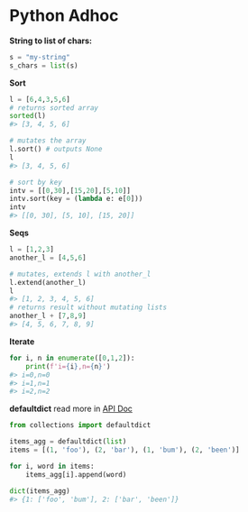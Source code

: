 # Python Adhoc
**String to list of chars:**
```Python
s = "my-string"
s_chars = list(s)
```

**Sort**
```Python
l = [6,4,3,5,6]
# returns sorted array
sorted(l)
#> [3, 4, 5, 6]

# mutates the array 
l.sort() # outputs None
l
#> [3, 4, 5, 6]

# sort by key
intv = [[0,30],[15,20],[5,10]]
intv.sort(key = (lambda e: e[0]))
intv
#> [[0, 30], [5, 10], [15, 20]]
```

**Seqs**
```python
l = [1,2,3]
another_l = [4,5,6]

# mutates, extends l with another_l
l.extend(another_l)
l
#> [1, 2, 3, 4, 5, 6]
# returns result without mutating lists
another_l + [7,8,9]
#> [4, 5, 6, 7, 8, 9]
```

**Iterate**
```Python
for i, n in enumerate([0,1,2]):
    print(f'i={i},n={n}')
#> i=0,n=0
#> i=1,n=1
#> i=2,n=2
```

**defaultdict**
read more in [API Doc](https://docs.python.org/3/library/collections.html#collections.defaultdict)

```python
from collections import defaultdict

items_agg = defaultdict(list)
items = [(1, 'foo'), (2, 'bar'), (1, 'bum'), (2, 'been')]

for i, word in items:
    items_agg[i].append(word)

dict(items_agg)
#> {1: ['foo', 'bum'], 2: ['bar', 'been']}
```